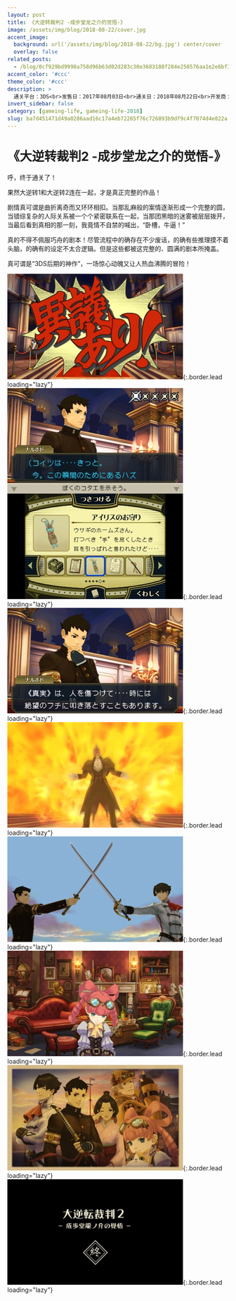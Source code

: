```yaml
---
layout: post
title: 《大逆转裁判2 -成步堂龙之介的觉悟-》
image: /assets/img/blog/2018-08-22/cover.jpg
accent_image: 
  background: url('/assets/img/blog/2018-08-22/bg.jpg') center/cover
  overlay: false
related_posts:
  - /blog/0cf929bd9998a758d96b63d02d283c30e3683188f284e250576aa1e2e6bf314c/
accent_color: '#ccc'
theme_color: '#ccc'
description: >
  通关平台：3DS<br>发售日：2017年08月03日<br>通关日：2018年08月22日<br>开发商：CAPCOM<br>发行商：CAPCOM
invert_sidebar: false
category: [gameing-life, gameing-life-2018]
slug: ba7d451471d49a0286aad16c17a4eb72265f76c726893b9df9c4f7074d4e822a
---
```


# 《大逆转裁判2 -成步堂龙之介的觉悟-》

呼，终于通关了！

果然大逆转1和大逆转2连在一起，才是真正完整的作品！

剧情真可谓是曲折离奇而又环环相扣。当那乱麻般的案情逐渐形成一个完整的圆，当错综复杂的人际关系被一个个紧密联系在一起，当那团黑暗的迷雾被层层拨开，当最后看到真相的那一刻，我竟情不自禁的喊出，“卧槽，牛逼！”

真的不得不佩服巧舟的剧本！尽管流程中的确存在不少废话，的确有些推理摸不着头脑，的确有的设定不太合逻辑。但是这些都被这完整的、圆满的剧本所掩盖。

真可谓是“3DS后期的神作”，一场惊心动魄又让人热血沸腾的冒险！

![](/assets/img/blog/2018-08-22/1.jpg){:.border.lead loading="lazy"}
![](/assets/img/blog/2018-08-22/2.jpg){:.border.lead loading="lazy"}
![](/assets/img/blog/2018-08-22/3.jpg){:.border.lead loading="lazy"}
![](/assets/img/blog/2018-08-22/4.jpg){:.border.lead loading="lazy"}
![](/assets/img/blog/2018-08-22/5.jpg){:.border.lead loading="lazy"}
![](/assets/img/blog/2018-08-22/6.jpg){:.border.lead loading="lazy"}
![](/assets/img/blog/2018-08-22/7.jpg){:.border.lead loading="lazy"}
![](/assets/img/blog/2018-08-22/8.jpg){:.border.lead loading="lazy"}

